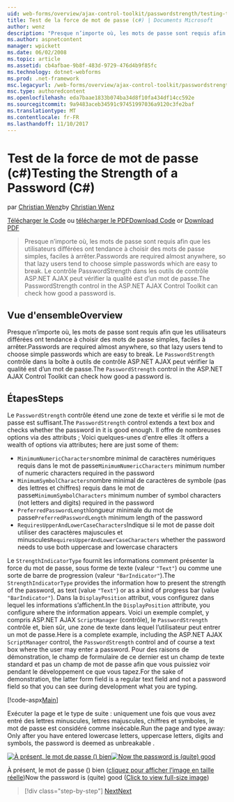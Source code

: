 ```yaml
---
uid: web-forms/overview/ajax-control-toolkit/passwordstrength/testing-the-strength-of-a-password-cs
title: Test de la force de mot de passe (c#) | Documents Microsoft
author: wenz
description: "Presque n’importe où, les mots de passe sont requis afin que les utilisateurs différées ont tendance à choisir des mots de passe simples, faciles à arrêter. Le contrôle PasswordStrength dans ASP. N...."
ms.author: aspnetcontent
manager: wpickett
ms.date: 06/02/2008
ms.topic: article
ms.assetid: cb4afbae-9b8f-483d-9729-476d4b9f85fc
ms.technology: dotnet-webforms
ms.prod: .net-framework
msc.legacyurl: /web-forms/overview/ajax-control-toolkit/passwordstrength/testing-the-strength-of-a-password-cs
msc.type: authoredcontent
ms.openlocfilehash: eda7baae1833b074ba34d8f10fa434df14cc592e
ms.sourcegitcommit: 9a9483aceb34591c97451997036a9120c3fe2baf
ms.translationtype: MT
ms.contentlocale: fr-FR
ms.lasthandoff: 11/10/2017
---
```

<a name="testing-the-strength-of-a-password-c"></a><span data-ttu-id="c6f0e-104">Test de la force de mot de passe (c#)</span><span class="sxs-lookup"><span data-stu-id="c6f0e-104">Testing the Strength of a Password (C#)</span></span>
====================
<span data-ttu-id="c6f0e-105">par [Christian Wenz](https://github.com/wenz)</span><span class="sxs-lookup"><span data-stu-id="c6f0e-105">by [Christian Wenz](https://github.com/wenz)</span></span>

<span data-ttu-id="c6f0e-106">[Télécharger le Code](http://download.microsoft.com/download/9/3/f/93f8daea-bebd-4821-833b-95205389c7d0/PasswordStrength0.cs.zip) ou [télécharger le PDF](http://download.microsoft.com/download/2/d/c/2dc10e34-6983-41d4-9c08-f78f5387d32b/passwordstrength0CS.pdf)</span><span class="sxs-lookup"><span data-stu-id="c6f0e-106">[Download Code](http://download.microsoft.com/download/9/3/f/93f8daea-bebd-4821-833b-95205389c7d0/PasswordStrength0.cs.zip) or [Download PDF](http://download.microsoft.com/download/2/d/c/2dc10e34-6983-41d4-9c08-f78f5387d32b/passwordstrength0CS.pdf)</span></span>

> <span data-ttu-id="c6f0e-107">Presque n’importe où, les mots de passe sont requis afin que les utilisateurs différées ont tendance à choisir des mots de passe simples, faciles à arrêter.</span><span class="sxs-lookup"><span data-stu-id="c6f0e-107">Passwords are required almost anywhere, so that lazy users tend to choose simple passwords which are easy to break.</span></span> <span data-ttu-id="c6f0e-108">Le contrôle PasswordStrength dans les outils de contrôle ASP.NET AJAX peut vérifier la qualité est d’un mot de passe.</span><span class="sxs-lookup"><span data-stu-id="c6f0e-108">The PasswordStrength control in the ASP.NET AJAX Control Toolkit can check how good a password is.</span></span>


## <a name="overview"></a><span data-ttu-id="c6f0e-109">Vue d'ensemble</span><span class="sxs-lookup"><span data-stu-id="c6f0e-109">Overview</span></span>

<span data-ttu-id="c6f0e-110">Presque n’importe où, les mots de passe sont requis afin que les utilisateurs différées ont tendance à choisir des mots de passe simples, faciles à arrêter.</span><span class="sxs-lookup"><span data-stu-id="c6f0e-110">Passwords are required almost anywhere, so that lazy users tend to choose simple passwords which are easy to break.</span></span> <span data-ttu-id="c6f0e-111">Le `PasswordStrength` contrôle dans la boîte à outils de contrôle ASP.NET AJAX peut vérifier la qualité est d’un mot de passe.</span><span class="sxs-lookup"><span data-stu-id="c6f0e-111">The `PasswordStrength` control in the ASP.NET AJAX Control Toolkit can check how good a password is.</span></span>

## <a name="steps"></a><span data-ttu-id="c6f0e-112">Étapes</span><span class="sxs-lookup"><span data-stu-id="c6f0e-112">Steps</span></span>

<span data-ttu-id="c6f0e-113">Le `PasswordStrength` contrôle étend une zone de texte et vérifie si le mot de passe est suffisant.</span><span class="sxs-lookup"><span data-stu-id="c6f0e-113">The `PasswordStrength` control extends a text box and checks whether the password in it is good enough.</span></span> <span data-ttu-id="c6f0e-114">Il offre de nombreuses options via des attributs ; Voici quelques-unes d'entre elles :</span><span class="sxs-lookup"><span data-stu-id="c6f0e-114">It offers a wealth of options via attributes; here are just some of them:</span></span>

- <span data-ttu-id="c6f0e-115">`MinimumNumericCharacters`nombre minimal de caractères numériques requis dans le mot de passe</span><span class="sxs-lookup"><span data-stu-id="c6f0e-115">`MinimumNumericCharacters` minimum number of numeric characters required in the password</span></span>
- <span data-ttu-id="c6f0e-116">`MinimumSymbolCharacters`nombre minimal de caractères de symbole (pas des lettres et chiffres) requis dans le mot de passe</span><span class="sxs-lookup"><span data-stu-id="c6f0e-116">`MinimumSymbolCharacters` minimum number of symbol characters (not letters and digits) required in the password</span></span>
- <span data-ttu-id="c6f0e-117">`PreferredPasswordLength`longueur minimale du mot de passe</span><span class="sxs-lookup"><span data-stu-id="c6f0e-117">`PreferredPasswordLength` minimum length of the password</span></span>
- <span data-ttu-id="c6f0e-118">`RequiresUpperAndLowerCaseCharacters`Indique si le mot de passe doit utiliser des caractères majuscules et minuscules</span><span class="sxs-lookup"><span data-stu-id="c6f0e-118">`RequiresUpperAndLowerCaseCharacters` whether the password needs to use both uppercase and lowercase characters</span></span>

<span data-ttu-id="c6f0e-119">Le `StrengthIndicatorType` fournit les informations comment présenter la force du mot de passe, sous forme de texte (valeur `"Text"`) ou comme une sorte de barre de progression (valeur `"BarIndicator"`).</span><span class="sxs-lookup"><span data-stu-id="c6f0e-119">The `StrengthIndicatorType` provides the information how to present the strength of the password, as text (value `"Text"`) or as a kind of progress bar (value `"BarIndicator"`).</span></span> <span data-ttu-id="c6f0e-120">Dans la `DisplayPosition` attribut, vous configurez dans lequel les informations s’affichent.</span><span class="sxs-lookup"><span data-stu-id="c6f0e-120">In the `DisplayPosition` attribute, you configure where the information appears.</span></span> <span data-ttu-id="c6f0e-121">Voici un exemple complet, y compris ASP.NET AJAX `ScriptManager` (contrôle), le `PasswordStrength` contrôle et, bien sûr, une zone de texte dans lequel l’utilisateur peut entrer un mot de passe.</span><span class="sxs-lookup"><span data-stu-id="c6f0e-121">Here is a complete example, including the ASP.NET AJAX `ScriptManager` control, the `PasswordStrength` control and of course a text box where the user may enter a password.</span></span> <span data-ttu-id="c6f0e-122">Pour des raisons de démonstration, le champ de formulaire de ce dernier est un champ de texte standard et pas un champ de mot de passe afin que vous puissiez voir pendant le développement ce que vous tapez.</span><span class="sxs-lookup"><span data-stu-id="c6f0e-122">For the sake of demonstration, the latter form field is a regular text field and not a password field so that you can see during development what you are typing.</span></span>

[!code-aspx[Main](testing-the-strength-of-a-password-cs/samples/sample1.aspx)]

<span data-ttu-id="c6f0e-123">Exécuter la page et le type de suite : uniquement une fois que vous avez entré des lettres minuscules, lettres majuscules, chiffres et symboles, le mot de passe est considéré comme insécable.</span><span class="sxs-lookup"><span data-stu-id="c6f0e-123">Run the page and type away: Only after you have entered lowercase letters, uppercase letters, digits and symbols, the password is deemed as unbreakable .</span></span>


<span data-ttu-id="c6f0e-124">[![À présent, le mot de passe () bien](testing-the-strength-of-a-password-cs/_static/image2.png)](testing-the-strength-of-a-password-cs/_static/image1.png)</span><span class="sxs-lookup"><span data-stu-id="c6f0e-124">[![Now the password is (quite) good](testing-the-strength-of-a-password-cs/_static/image2.png)](testing-the-strength-of-a-password-cs/_static/image1.png)</span></span>

<span data-ttu-id="c6f0e-125">À présent, le mot de passe () bien ([cliquez pour afficher l’image en taille réelle](testing-the-strength-of-a-password-cs/_static/image3.png))</span><span class="sxs-lookup"><span data-stu-id="c6f0e-125">Now the password is (quite) good ([Click to view full-size image](testing-the-strength-of-a-password-cs/_static/image3.png))</span></span>

>[!div class="step-by-step"]
[<span data-ttu-id="c6f0e-126">Next</span><span class="sxs-lookup"><span data-stu-id="c6f0e-126">Next</span></span>](testing-the-strength-of-a-password-vb.md)
